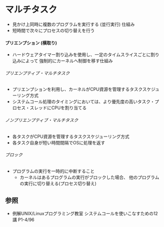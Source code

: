 # マルチタスク
- 見かけ上同時に複数のプログラムを実行する (並行実行) 仕組み
- 短時間で次々にプロセスの切り替えを行う

#### プリエンプション (横取り)
- ハードウェアタイマー割り込みを使用し、一定のタイムスライスごとに割り込みによって
  強制的にカーネルへ制御を移す仕組み

###### プリエンプティブ・マルチタスク
- プリエンプションを利用し、カーネルがCPU資源を管理するタスクスケジューリング方式
- システムコール処理のタイミングにおいては、より優先度の高いタスク・プロセス・スレッドにCPUを割り当てる

###### ノンプリエンプティブ・マルチタスク
- 各タスクがCPU資源を管理するタスクスケジューリング方式
- 各タスク自身が短い時間間隔でOSに処理を返す

###### ブロック
- プログラムの実行を一時的に中断すること
  - カーネルはあるプログラムの実行がブロックした場合、
    他のプログラムの実行に切り替える(プロセス切り替え)

## 参照
- 例解UNIX/Linuxプログラミング教室 システムコールを使いこなすための12講 P1-4/96

